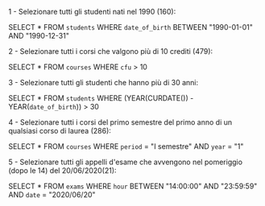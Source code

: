 1 - Selezionare tutti gli studenti nati nel 1990 (160):

SELECT *
FROM `students` 
WHERE `date_of_birth` BETWEEN "1990-01-01" AND "1990-12-31"

2 - Selezionare tutti i corsi che valgono più di 10 crediti (479):

SELECT *
FROM `courses` 
WHERE `cfu` > 10

3 - Selezionare tutti gli studenti che hanno più di 30 anni:

SELECT *
FROM `students` 
WHERE (YEAR(CURDATE()) - YEAR(`date_of_birth`)) > 30

4 - Selezionare tutti i corsi del primo semestre del primo anno di un qualsiasi corso di laurea (286):

SELECT *
FROM `courses` 
WHERE `period` = "I semestre"
AND `year` = "1"

5 - Selezionare tutti gli appelli d'esame che avvengono nel pomeriggio (dopo le 14) del 20/06/2020(21):

SELECT *
FROM `exams` 
WHERE `hour` BETWEEN "14:00:00" AND "23:59:59"
AND `date` = "2020/06/20"
